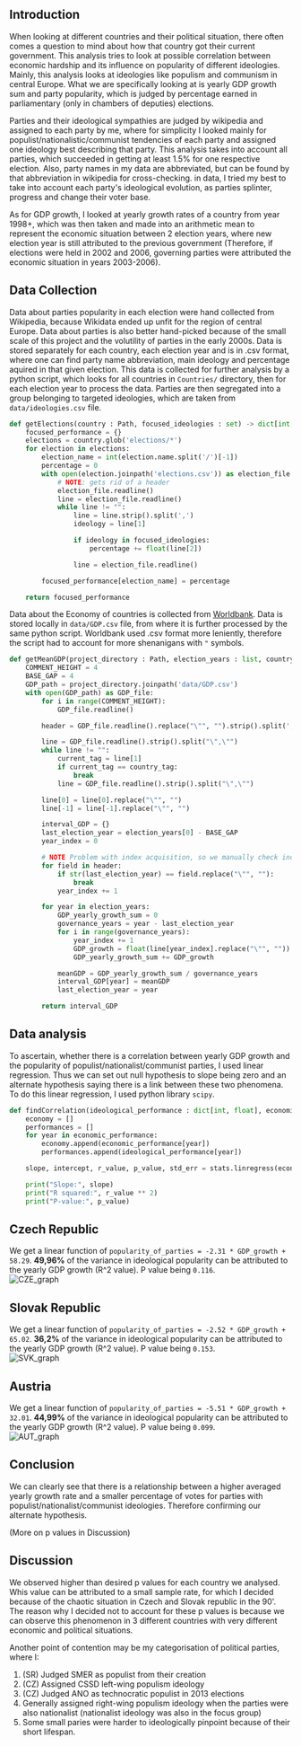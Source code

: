 Introduction
---
When looking at different countries and their political situation, there often comes a question to mind about how that country got their current government. This analysis tries to look at possible correlation between economic hardship and its influence on popularity of different ideologies. Mainly, this analysis looks at ideologies like populism and communism in central Europe. What we are specifically looking at is yearly GDP growth sum and party popularity, which is judged by percentage earned in parliamentary (only in chambers of deputies) elections.

Parties and their ideological sympathies are judged by wikipedia and assigned to each party by me, where for simplicity I looked mainly for populist/nationalistic/communist tendencies of each party and assigned one ideology best describing that party. This analysis takes into account all parties, which succeeded in getting at least 1.5% for one respective election. Also, party names in my data are abbreviated, but can be found by that abbreviation in wikipedia for cross-checking. in data, I tried my best to take into account each party's ideological evolution, as parties splinter, progress and change their voter base.

As for GDP growth, I looked at yearly growth rates of a country from year 1998+, which was then taken and made into an arithmetic mean to represent the economic situation between 2 election years, where new election year is still attributed to the previous government (Therefore, if elections were held in 2002 and 2006, governing parties were attributed the economic situation in years 2003-2006).

Data Collection
---
Data about parties popularity in each election were hand collected from Wikipedia, because Wikidata ended up unfit for the region of central Europe. Data about parties is also better hand-picked because of the small scale of this project and the volutility of parties in the early 2000s. Data is stored separately for each country, each election year and is in .csv format, where one can find party name abbreviation, main ideology and percentage aquired in that given election. 
This data is collected for further analysis by a python script, which looks for all countries in ``Countries/`` directory, then for each election year to process the data. Parties are then segregated into a group belonging to targeted ideologies, which are taken from ``data/ideologies.csv`` file.

```py
def getElections(country : Path, focused_ideologies : set) -> dict[int, float]:
    focused_performance = {}
    elections = country.glob('elections/*')
    for election in elections:
        election_name = int(election.name.split('/')[-1])
        percentage = 0
        with open(election.joinpath('elections.csv')) as election_file:
            # NOTE: gets rid of a header
            election_file.readline()
            line = election_file.readline()
            while line != "":
                line = line.strip().split(',')
                ideology = line[1]

                if ideology in focused_ideologies:
                    percentage += float(line[2])

                line = election_file.readline()

        focused_performance[election_name] = percentage

    return focused_performance
```
Data about the Economy of countries is collected from [Worldbank](www.worldbank.org). Data is stored locally in ``data/GDP.csv`` file, from where it is further processed by the same python script. Worldbank used .csv format more leniently, therefore the script had to account for more shenanigans with `"` symbols.

```py
def getMeanGDP(project_directory : Path, election_years : list, country_tag) -> dict[int, float]:
    COMMENT_HEIGHT = 4
    BASE_GAP = 4
    GDP_path = project_directory.joinpath('data/GDP.csv')
    with open(GDP_path) as GDP_file:
        for i in range(COMMENT_HEIGHT):
            GDP_file.readline()

        header = GDP_file.readline().replace("\"", "").strip().split(',')

        line = GDP_file.readline().strip().split("\",\"")
        while line != "":
            current_tag = line[1]
            if current_tag == country_tag:
                break
            line = GDP_file.readline().strip().split("\",\"")

        line[0] = line[0].replace("\"", "")
        line[-1] = line[-1].replace("\"", "")

        interval_GDP = {}
        last_election_year = election_years[0] - BASE_GAP
        year_index = 0

        # NOTE Problem with index acquisition, so we manually check indexes
        for field in header:
            if str(last_election_year) == field.replace("\"", ""):
                break
            year_index += 1

        for year in election_years:
            GDP_yearly_growth_sum = 0
            governance_years = year - last_election_year
            for i in range(governance_years):
                year_index += 1
                GDP_growth = float(line[year_index].replace("\"", ""))
                GDP_yearly_growth_sum += GDP_growth

            meanGDP = GDP_yearly_growth_sum / governance_years
            interval_GDP[year] = meanGDP
            last_election_year = year

        return interval_GDP
```

Data analysis
---
To ascertain, whether there is a correlation between yearly GDP growth and the popularity of populist/nationalist/communist parties, I used linear regression. Thus we can set out null hypothesis to slope being zero and an alternate hypothesis saying there is a link between these two phenomena. To do this linear regression, I used python library ``scipy``. 

```py
def findCorrelation(ideological_performance : dict[int, float], economic_performance : dict[int, float]):
    economy = []
    performances = []
    for year in economic_performance:
        economy.append(economic_performance[year])
        performances.append(ideological_performance[year])

    slope, intercept, r_value, p_value, std_err = stats.linregress(economy, performances)

    print("Slope:", slope)
    print("R squared:", r_value ** 2)
    print("P-value:", p_value)
```

Czech Republic
---
We get a linear function of ``popularity_of_parties = -2.31 * GDP_growth + 58.29``. **49,96%** of the variance in ideological popularity can be attributed to the yearly GDP growth (R^2 value). P value being ``0.116``.\
![CZE_graph](./graphs/CZE.png)

Slovak Republic
---
We get a linear function of ``popularity_of_parties = -2.52 * GDP_growth + 65.02``. **36,2%** of the variance in ideological popularity can be attributed to the yearly GDP growth (R^2 value). P value being ``0.153``.\
![SVK_graph](./graphs/SVK.png)

Austria
---
We get a linear function of ``popularity_of_parties = -5.51 * GDP_growth + 32.01``. **44,99%** of the variance in ideological popularity can be attributed to the yearly GDP growth (R^2 value). P value being ``0.099``.\
![AUT_graph](./graphs/AUT.png)

Conclusion
---
We can clearly see that there is a relationship between a higher averaged yearly growth rate and a smaller percentage of votes for parties with populist/nationalist/communist ideologies. Therefore confirming our alternate hypothesis. 

(More on p values in Discussion)

Discussion
---

We observed higher than desired p values for each country we analysed. Whis value can be attributed to a small sample rate, for which I decided because of the chaotic situation in Czech and Slovak republic in the 90'. The reason why I decided not to account for these p values is because we can observe this phenomenon in 3 different countries with very different economic and political situations.

Another point of contention may be my categorisation of political parties, where I:
1. (SR) Judged SMER as populist from their creation
2. (CZ) Assigned CSSD left-wing populism ideology
3. (CZ) Judged ANO as technocratic populist in 2013 elections
4. Generally assigned right-wing populism ideology when the parties were also nationalist (nationalist ideology was also in the focus group)
5. Some small paries were harder to ideologically pinpoint because of their short lifespan.


